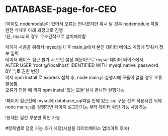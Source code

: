 # DATABASE-page-for-CEO

!아마도 nodemodule이 있어서 오류는 안나겠지만 혹시 날 경우 nodemodule 파일 완전 삭제후 아래 과정대로 진행  
!단, mysql의 경우 무조건적으로 설치해야함

페이지 사용을 위해서 mysql설치 후 main.js에서 본인 데이터 베이스 계정에 맞춰서 정보 입력  
데이터 베이스 접근 불가 시 보안 설정 때문이므로 mysql 데이터 베이스에서  
ALTER USER 'root'@'localhost' IDENTIFIED WITH mysql_native_password BY '<password>';로 권한 변경  
이제 npm install 로 express 설치 후, node main.js 실행시에 모듈이 없을 경우 오류 발생함.  
오류가 안뜰 때 까지 npm instal '없는 모듈'설치 끝나면 실행가능  

!페이지 접근전에 mysql에 database_sql파일 안에 있는 sql 구문 전부 적용시킨 뒤에 node main.js를 실행하면 페이지 로그인기능 부터  데이터 확인 기능 사용가능  

!현재는 결산 부분만 확인 가능  

#항목별로 정렬 기능 추가 에정(시설물 데이터베이스 업데이트 후에)  
